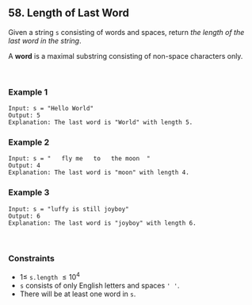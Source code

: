 ## 58. Length of Last Word

Given a string `s` consisting of words and spaces, return *the length of the last word in the string*.

A **word** is a maximal 
substring
 consisting of non-space characters only.

<br>

### Example 1

```
Input: s = "Hello World"
Output: 5
Explanation: The last word is "World" with length 5.
```

### Example 2

```
Input: s = "   fly me   to   the moon  "
Output: 4
Explanation: The last word is "moon" with length 4.
```

### Example 3

```
Input: s = "luffy is still joyboy"
Output: 6
Explanation: The last word is "joyboy" with length 6.
```
<br>

### Constraints

* $1 \leqslant$ `s.length` $\leqslant 10^4$
* `s` consists of only English letters and spaces `' '`.
* There will be at least one word in `s`.
